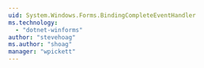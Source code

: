```yaml
---
uid: System.Windows.Forms.BindingCompleteEventHandler
ms.technology: 
  - "dotnet-winforms"
author: "stevehoag"
ms.author: "shoag"
manager: "wpickett"
---
```

